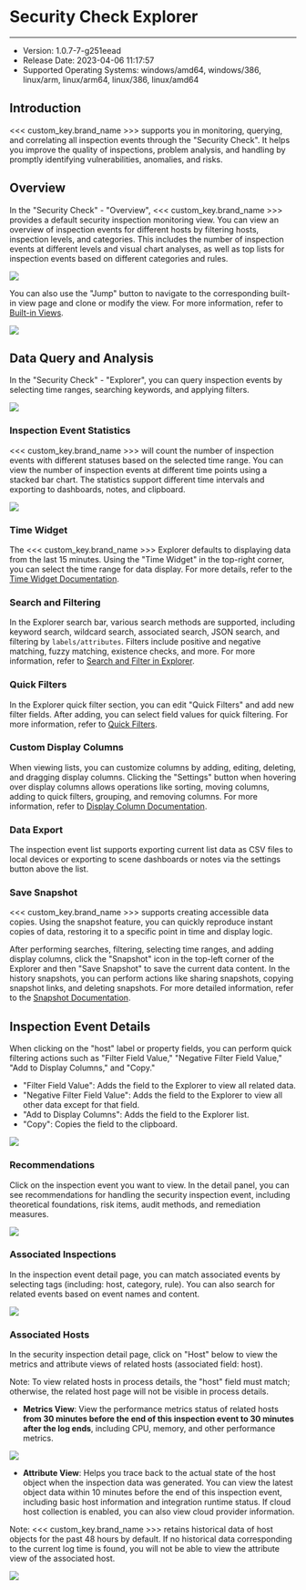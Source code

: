 # Security Check Explorer
---
- Version: 1.0.7-7-g251eead
- Release Date: 2023-04-06 11:17:57
- Supported Operating Systems: windows/amd64, windows/386, linux/arm, linux/arm64, linux/386, linux/amd64

## Introduction

<<< custom_key.brand_name >>> supports you in monitoring, querying, and correlating all inspection events through the "Security Check". It helps you improve the quality of inspections, problem analysis, and handling by promptly identifying vulnerabilities, anomalies, and risks.

## Overview

In the "Security Check" - "Overview", <<< custom_key.brand_name >>> provides a default security inspection monitoring view. You can view an overview of inspection events for different hosts by filtering hosts, inspection levels, and categories. This includes the number of inspection events at different levels and visual chart analyses, as well as top lists for inspection events based on different categories and rules.

![](img/2.scheck_1.png)

You can also use the "Jump" button to navigate to the corresponding built-in view page and clone or modify the view. For more information, refer to [Built-in Views](../management/built-in-view/index.md).

![](img/2.scheck_2.png)

## Data Query and Analysis

In the "Security Check" - "Explorer", you can query inspection events by selecting time ranges, searching keywords, and applying filters.

![](img/2.scheck_4.png)

### Inspection Event Statistics

<<< custom_key.brand_name >>> will count the number of inspection events with different statuses based on the selected time range. You can view the number of inspection events at different time points using a stacked bar chart. The statistics support different time intervals and exporting to dashboards, notes, and clipboard.

![](img/2.scheck_3.png)

### Time Widget

The <<< custom_key.brand_name >>> Explorer defaults to displaying data from the last 15 minutes. Using the "Time Widget" in the top-right corner, you can select the time range for data display. For more details, refer to the [Time Widget Documentation](../getting-started/necessary-for-beginners/explorer-search.md#time).

### Search and Filtering

In the Explorer search bar, various search methods are supported, including keyword search, wildcard search, associated search, JSON search, and filtering by `labels/attributes`. Filters include positive and negative matching, fuzzy matching, existence checks, and more. For more information, refer to [Search and Filter in Explorer](../getting-started/necessary-for-beginners/explorer-search.md).

### Quick Filters

In the Explorer quick filter section, you can edit "Quick Filters" and add new filter fields. After adding, you can select field values for quick filtering. For more information, refer to [Quick Filters](../getting-started/necessary-for-beginners/explorer-search.md#quick-filter).

### Custom Display Columns

When viewing lists, you can customize columns by adding, editing, deleting, and dragging display columns. Clicking the "Settings" button when hovering over display columns allows operations like sorting, moving columns, adding to quick filters, grouping, and removing columns. For more information, refer to [Display Column Documentation](../getting-started/necessary-for-beginners/explorer-search.md#columns).

### Data Export

The inspection event list supports exporting current list data as CSV files to local devices or exporting to scene dashboards or notes via the settings button above the list.

### Save Snapshot

<<< custom_key.brand_name >>> supports creating accessible data copies. Using the snapshot feature, you can quickly reproduce instant copies of data, restoring it to a specific point in time and display logic.

After performing searches, filtering, selecting time ranges, and adding display columns, click the "Snapshot" icon in the top-left corner of the Explorer and then "Save Snapshot" to save the current data content. In the history snapshots, you can perform actions like sharing snapshots, copying snapshot links, and deleting snapshots. For more detailed information, refer to the [Snapshot Documentation](../getting-started/function-details/snapshot.md).

## Inspection Event Details

When clicking on the "host" label or property fields, you can perform quick filtering actions such as "Filter Field Value," "Negative Filter Field Value," "Add to Display Columns," and "Copy."

- "Filter Field Value": Adds the field to the Explorer to view all related data.
- "Negative Filter Field Value": Adds the field to the Explorer to view all other data except for that field.
- "Add to Display Columns": Adds the field to the Explorer list.
- "Copy": Copies the field to the clipboard.

![](img/2.scheck_6.png)

### Recommendations

Click on the inspection event you want to view. In the detail panel, you can see recommendations for handling the security inspection event, including theoretical foundations, risk items, audit methods, and remediation measures.

![](img/2.scheck_7.png)

### Associated Inspections

In the inspection event detail page, you can match associated events by selecting tags (including: host, category, rule). You can also search for related events based on event names and content.

![](img/2.scheck_8.png)

### Associated Hosts

In the security inspection detail page, click on "Host" below to view the metrics and attribute views of related hosts (associated field: host).

Note: To view related hosts in process details, the "host" field must match; otherwise, the related host page will not be visible in process details.

- **Metrics View**: View the performance metrics status of related hosts **from 30 minutes before the end of this inspection event to 30 minutes after the log ends**, including CPU, memory, and other performance metrics.

![](img/2.scheck_10.png)

- **Attribute View**: Helps you trace back to the actual state of the host object when the inspection data was generated. You can view the latest object data within 10 minutes before the end of this inspection event, including basic host information and integration runtime status. If cloud host collection is enabled, you can also view cloud provider information.

Note: <<< custom_key.brand_name >>> retains historical data of host objects for the past 48 hours by default. If no historical data corresponding to the current log time is found, you will not be able to view the attribute view of the associated host.

![](img/2.scheck_11.png)